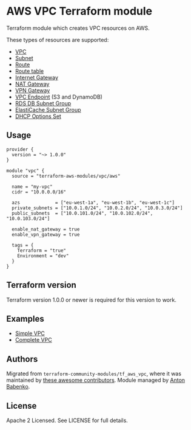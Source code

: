 AWS VPC Terraform module
========================

Terraform module which creates VPC resources on AWS.

These types of resources are supported:

* [VPC](https://www.terraform.io/docs/providers/aws/r/vpc.html)
* [Subnet](https://www.terraform.io/docs/providers/aws/r/subnet.html)
* [Route](https://www.terraform.io/docs/providers/aws/r/route.html)
* [Route table](https://www.terraform.io/docs/providers/aws/r/route_table.html)
* [Internet Gateway](https://www.terraform.io/docs/providers/aws/r/internet_gateway.html) 
* [NAT Gateway](https://www.terraform.io/docs/providers/aws/r/nat_gateway.html)
* [VPN Gateway](https://www.terraform.io/docs/providers/aws/r/vpn_gateway.html)
* [VPC Endpoint](https://www.terraform.io/docs/providers/aws/r/vpc_endpoint.html) (S3 and DynamoDB)
* [RDS DB Subnet Group](https://www.terraform.io/docs/providers/aws/r/db_subnet_group.html) 
* [ElastiCache Subnet Group](https://www.terraform.io/docs/providers/aws/r/elasticache_subnet_group.html)
* [DHCP Options Set](https://www.terraform.io/docs/providers/aws/r/vpc_dhcp_options.html)

Usage
-----

```hcl
provider {
  version = "~> 1.0.0"
}

module "vpc" {
  source = "terraform-aws-modules/vpc/aws"

  name = "my-vpc"
  cidr = "10.0.0.0/16"
  
  azs             = ["eu-west-1a", "eu-west-1b", "eu-west-1c"]
  private_subnets = ["10.0.1.0/24", "10.0.2.0/24", "10.0.3.0/24"]
  public_subnets  = ["10.0.101.0/24", "10.0.102.0/24", "10.0.103.0/24"]

  enable_nat_gateway = true
  enable_vpn_gateway = true

  tags = {
    Terraform = "true"
    Environment = "dev"
  }
}
```

Terraform version
-----------------

Terraform version 1.0.0 or newer is required for this version to work.

Examples
--------

* [Simple VPC](https://github.com/terraform-aws-modules/terraform-aws-vpc/tree/master/examples/simple-vpc)
* [Complete VPC](https://github.com/terraform-aws-modules/terraform-aws-vpc/tree/master/examples/complete-vpc)

Authors
-------

Migrated from `terraform-community-modules/tf_aws_vpc`, where it was maintained by [these awesome contributors](https://github.com/terraform-community-modules/tf_aws_vpc/graphs/contributors).
Module managed by [Anton Babenko](https://github.com/antonbabenko).

License
-------

Apache 2 Licensed. See LICENSE for full details.